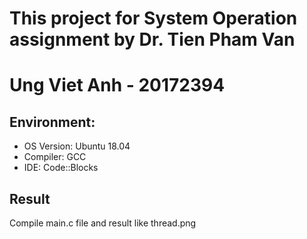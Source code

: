 # This project for System Operation assignment by Dr. Tien Pham Van
# Ung Viet Anh - 20172394

## Environment:

* OS Version: Ubuntu 18.04<br/>
* Compiler: GCC<br/>
* IDE: Code::Blocks

## Result
Compile main.c file and result like thread.png
